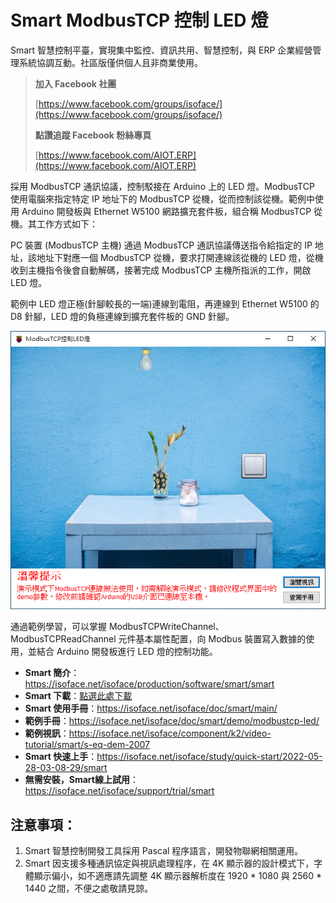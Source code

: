 # Smart ModbusTCP 控制 LED 燈

Smart 智慧控制平臺，實現集中監控、資訊共用、智慧控制，與 ERP 企業經營管理系統協調互動。社區版僅供個人且非商業使用。

> **加入 Facebook 社團**
>
> [https://www.facebook.com/groups/isoface/](https://www.facebook.com/groups/isoface/)
> 
> **點讚追蹤 Facebook 粉絲專頁**
> 
> [https://www.facebook.com/AIOT.ERP](https://www.facebook.com/AIOT.ERP)

採用 ModbusTCP 通訊協議，控制駁接在 Arduino 上的 LED 燈。ModbusTCP 使用電腦來指定特定 IP 地址下的 ModbusTCP 從機，從而控制該從機。範例中使用 Arduino 開發板與 Ethernet  W5100 網路擴充套件板，組合稱 ModbusTCP 從機。其工作方式如下：

PC 裝置 (ModbusTCP 主機) 通過 ModbusTCP 通訊協議傳送指令給指定的 IP 地址，該地址下對應一個 ModbusTCP 從機，要求打開連線該從機的 LED 燈，從機收到主機指令後會自動解碼，接著完成 ModbusTCP 主機所指派的工作，開啟 LED 燈。

範例中 LED 燈正極(針腳較長的一端)連線到電阻，再連線到 Ethernet W5100 的 D8 針腳，LED 燈的負極連線到擴充套件板的 GND 針腳。

![](images/20220924154841.png)

通過範例學習，可以掌握 ModbusTCPWriteChannel、ModbusTCPReadChannel 元件基本屬性配置，向 Modbus 裝置寫入數據的使用，並結合 Arduino 開發板進行 LED 燈的控制功能。

* **Smart 簡介**：https://isoface.net/isoface/production/software/smart/smart
* **Smart 下載**：[點選此處下載](https://github.com/isoface-iot/Smart/releases/latest)
* **Smart 使用手冊**：https://isoface.net/isoface/doc/smart/main/
* **範例手冊**：https://isoface.net/isoface/doc/smart/demo/modbustcp-led/
* **範例視訊**：https://isoface.net/isoface/component/k2/video-tutorial/smart/s-eq-dem-2007
* **Smart 快速上手**：https://isoface.net/isoface/study/quick-start/2022-05-28-03-08-29/smart
* **無需安裝，Smart線上試用**：https://isoface.net/isoface/support/trial/smart

## 注意事項：
1. Smart 智慧控制開發工具採用 Pascal 程序語言，開發物聯網相關運用。
2. Smart 因支援多種通訊協定與視訊處理程序，在 4K 顯示器的設計模式下，字體顯示偏小，如不適應請先調整 4K 顯示器解析度在 1920 * 1080 與 2560 * 1440 之間，不便之處敬請見諒。